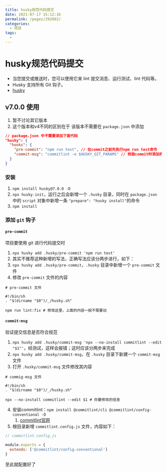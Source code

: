 ```yaml
---
title: husky规范代码提交
date: 2021-07-17 15:12:16
permalink: /pages/292082/
categories:
  - 项目
tags:
  - 
---
```


# husky规范代码提交

* 当您提交或推送时，您可以使用它来 lint 提交消息、运行测试、lint 代码等。
* Husky 支持所有 Git 钩子。
* [husky](https://typicode.github.io/husky/#/)

<!-- more -->

## v7.0.0 使用

1. 暂不讨论其它版本
2. 这个版本和v4不同的区别在于 该版本不需要在 `package.json` 中添加
```json
// package.json 中不需要添加下面代码
"husky": {
  "hooks": {
    "pre-commit": "npm run test", // 在commit之前先执行npm run test命令
    "commit-msg": "commitlint -e $HUSKY_GIT_PARAMS" // 校验commit时添加的备注信息是否符合我们要求的规范
  }
}
```
### 安装

1. `npm install husky@7.0.0 -D`
2. `npx husky-init`，运行之后会新增一个 `.husky` 目录，同时在 `package.json` 中的 `script` 对象中新增一条 `"prepare": "husky install"`的命令
3. `npm install`

### 添加 `git` 钩子

#### `pre-commit`
项目要使用 git 进行代码提交时

1. `npx husky add .husky/pre-commit 'npm run test'`
2. 其实不推荐这种新增的写法，正确写法应该分两步进行，如下：
3. `npx husky add .husky/pre-commit`，`.husky` 目录中新增一个 `pre-commit` 文件
4. 修改 `pre-commit` 文件的内容

```
# pre-commit 文件

#!/bin/sh
. "$(dirname "$0")/_/husky.sh"

npm run lint:fix # 修改这里，上面的内容一般不需要动
```

#### `commit-msg`
验证提交信息是否符合规范

1. `npx husky add .husky/commit-msg 'npx --no-install commitlint --edit "$1"'`，经测试，这样会报错；这时应该分两步来完成
2. `npx husky add .husky/commit-msg`，在 `.husky` 目录下新建一个 `commit-msg` 文件
3. 打开 `.husky/commit-msg` 文件修改其内容
```
# commig-msg 文件

#!/bin/sh
. "$(dirname "$0")/_/husky.sh"

npx --no-install commitlint --edit $1 # 你要修改的信息
```
4. 安装commitlint：`npm install @commitlint/cli @commitlint/config-conventional -D`
   1. [commitlint官网](https://commitlint.js.org/#/)
5. 根目录新增 `commitlint.config.js` 文件，内容如下：
```js
// commitlint.config.js

module.exports = {
  extends: ['@commitlint/config-conventional']
}
```

至此就配置好了